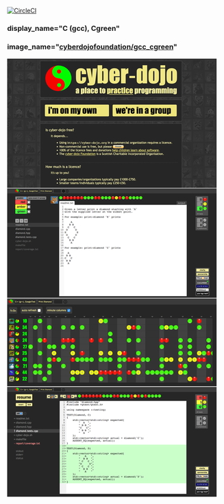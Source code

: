 [![CircleCI](https://circleci.com/gh/cyber-dojo-start-points/gcc-cgreen.svg?style=svg)](https://circleci.com/gh/cyber-dojo-start-points/gcc-cgreen)

### display_name="C (gcc), Cgreen"
### image_name="[cyberdojofoundation/gcc_cgreen](https://hub.docker.com/repository/docker/cyberdojofoundation/gcc_cgreen)"

![cyber-dojo.org home page](https://github.com/cyber-dojo/cyber-dojo/blob/master/shared/home_page_snapshot.png)
